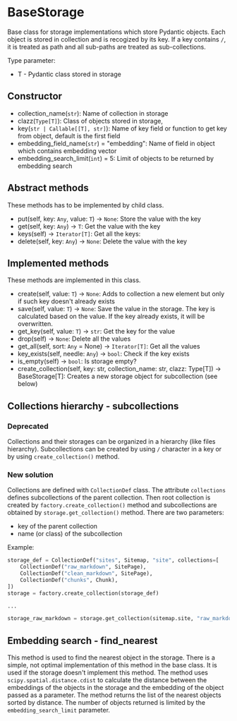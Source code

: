 # BaseStorage

Base class for storage implementations which store Pydantic objects.
Each object is stored in collection and is recogized by its key.
If a key contains `/`, it is treated as path and all sub-paths are
treated as sub-collections.

Type parameter:

* T - Pydantic class stored in storage

## Constructor

* collection_name(`str`): Name of collection in storage
* clazz(`Type[T]`): Class of objects stored in storage,
* key(`str | Callable[[T], str]`): Name of key field or function to get key from object, default is the first field
* embedding_field_name(`str`) = "embedding": Name of field in object which contains embedding vector
* embedding_search_limit(`int`) = 5: Limit of objects to be returned by embedding search

## Abstract methods

These methods has to be implemented by child class.

* put(self, key: `Any`, value: `T`) -> `None`: Store the value with the key
* get(self, key: `Any`) -> `T`: Get the value with the key
* keys(self) -> `Iterator[T]`: Get all the keys:
* delete(self, key: `Any`) -> `None`: Delete the value with the key

## Implemented methods

These methods are implemented in this class.

* create(self, value: `T`) -> `None`: Adds to collection a new element but only if such key doesn't already exists
* save(self, value: `T`) -> `None`: Save the value in the storage. The key is calculated based on the value. If the key already exists, it will be overwritten.
* get_key(self, value: `T`) -> `str`: Get the key for the value
* drop(self) -> `None`: Delete all the values
* get_all(self, sort: `Any` = None) -> `Iterator[T]`: Get all the values
* key_exists(self, needle: `Any`) -> `bool`: Check if the key exists
* is_empty(self) -> `bool`: Is storage empty?
* create_collection(self, key: str, collection_name: str, clazz: Type[T]) -> BaseStorage[T]: Creates a new storage object for subcollection (see below)

## Collections hierarchy - subcollections

### Deprecated

Collections and their storages can be organized in a hierarchy (like files hierarchy).
Subcollections can be created by using `/` character in a key or by using `create_collection()` method.

### New solution

Collections are defined with `CollectionDef` class.
The attribute `collections` defines subcollections of the
parent collection. Then root collection is created by `factory.create_collection()` method
and subcollections are obtained by `storage.get_collection()` method. There are two parameters:

* key of the parent collection
* name (or class) of the subcollection

Example:

```python
storage_def = CollectionDef("sites", Sitemap, "site", collections=[
    CollectionDef("raw_markdown", SitePage),
    CollectionDef("clean_markdown", SitePage),
    CollectionDef("chunks", Chunk),
])
storage = factory.create_collection(storage_def)

... 

storage_raw_markdown = storage.get_collection(sitemap.site, "raw_markdown")
```

## Embedding search - find_nearest

This method is used to find the nearest object in the storage. There is
a simple, not optimal implementation of this method in the base class. It is
used if the storage doesn't implement this method. The method uses
`scipy.spatial.distance.cdist` to calculate the distance between the
embeddings of the objects in the storage and the embedding of the object
passed as a parameter. The method returns the list of the nearest objects
sorted by distance. The number of objects returned is limited by the
`embedding_search_limit` parameter.
